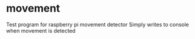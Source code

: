 # movement
Test program for raspberry pi movement detector
Simply writes to console when movement is detected
